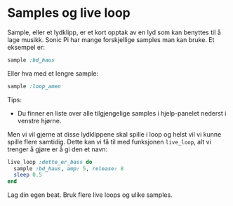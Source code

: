 # Samples og live loop

Sample, eller et lydklipp, er et kort opptak av en lyd som kan benyttes  til å lage musikk. Sonic Pi har mange forskjellige samples man kan bruke. Et eksempel er:

```ruby
sample :bd_haus
```
Eller hva med et lengre sample:
```ruby
sample :loop_amen
```

Tips: 
* Du finner en liste over alle tilgjengelige samples i hjelp-panelet nederst i venstre hjørne. 

Men vi vil gjerne at disse lydklippene skal spille i loop og helst vil vi kunne spille flere samtidig. Dette kan vi få til med funksjonen `live_loop`, alt vi trenger å gjøre er å gi den et navn:

```ruby
live_loop :dette_er_bass do
  sample :bd_haus, amp: 5, release: 8
  sleep 0.5
end
```

Lag din egen beat. Bruk flere live loops og ulike samples.

